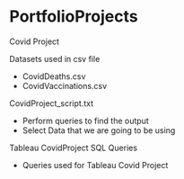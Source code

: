 # PortfolioProjects
Covid Project

Datasets used in csv file
* CovidDeaths.csv
* CovidVaccinations.csv

CovidProject_script.txt
* Perform queries to find the output
* Select Data that we are going to be using

Tableau CovidProject SQL Queries
* Queries used for Tableau Covid Project
